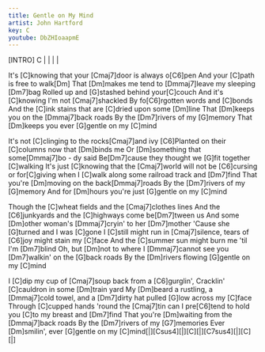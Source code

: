 ```yaml
---
title: Gentle on My Mind
artist: John Hartford
key: C
youtube: DbZHIoaapmE
---
```

[INTRO]
C | | | |

It's [C]knowing that your [Cmaj7]door is always o[C6]pen
And your [C]path is free to walk[Dm]
That [Dm]makes me tend to [Dmmaj7]leave my sleeping [Dm7]bag
Rolled up and [G]stashed behind your[C]couch
And it's [C]knowing I'm not [Cmaj7]shackled
By fo[C6]rgotten words and [C]bonds
And the [C]ink stains that are [C]dried upon some [Dm]line
That [Dm]keeps you on the [Dmmaj7]back  roads
By the [Dm7]rivers of my [G]memory
That [Dm]keeps you ever [G]gentle on my [C]mind

It's not [C]clinging to the rocks[Cmaj7]and ivy
[C6]Planted on their [C]columns now that [Dm]binds me
Or [Dm]something that some[Dmmaj7]bo  -  dy said
Be[Dm7]cause they thought we [G]fit together [C]walking
It's just [C]knowing that the [Cmaj7]world will not be [C6]cursing or for[C]giving
when I [C]walk along some railroad track and [Dm7]find
That you're [Dm]moving on the back[Dmmaj7]roads
By the [Dm7]rivers of my [G]memory
And for [Dm]hours you're just [G]gentle on my [C]mind

Though the [C]wheat fields and the [Cmaj7]clothes lines
And the [C6]junkyards and the [C]highways come be[Dm7]tween us
And some [Dm]other woman's [Dmmaj7]cryin' to her [Dm7]mother
'Cause she [G]turned and I was [C]gone
I [C]still might run in [Cmaj7]silence, tears of [C6]joy might stain my [C]face
And the [C]summer sun might burn me 'til I'm [Dm7]blind
Oh, but [Dm]not to where I [Dmmaj7]cannot see you [Dm7]walkin' on the [G]back roads
By the [Dm]rivers flowing [G]gentle on my [C]mind

I [C]dip my cup of [Cmaj7]soup back from a [C6]gurglin',
Cracklin' [C]cauldron in some [Dm]train yard
My [Dm]beard a rustling, a [Dmmaj7]cold  towel,
and a [Dm7]dirty hat pulled [G]low across my [C]face
Through [C]cupped hands 'round the [Cmaj7]tin  can
I pre[C6]tend to hold you [C]to my breast and [Dm7]find
That you're [Dm]waiting from the [Dmmaj7]back roads
By the [Dm7]rivers of my [G7]memories
Ever [Dm]smilin', ever [G]gentle on my [C]mind[|][Csus4][|][C][|][C7sus4][|][C][|]
